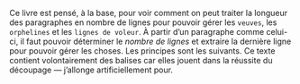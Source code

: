 Ce livre est pensé, à la base, pour voir comment on peut traiter la longueur des paragraphes en nombre de lignes pour pouvoir gérer les `veuves`, les `orphelines` et les `lignes de voleur`. À partir d’un paragraphe comme celui-ci, il faut pouvoir déterminer le *nombre de lignes* et extraire la dernière ligne pour pouvoir gérer les choses. Les principes sont les suivants. Ce <color rgb="990000">texte contient volontairement des balises car elles jouent dans la réussite du découpage — j’allonge artificiellement pour</color>.
